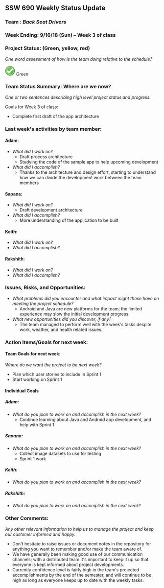 ## SSW 690 Weekly Status Update 

### Team : _Back Seat Drivers_

### Week Ending: 9/16/18 (Sun) – Week 3 of class

### Project Status: (Green, yellow, red)

_One word assessment of how is the team doing relative to the schedule?_

![Green](https://github.com/Scarabyte/SSW690-Project/blob/master/docs/StatusUpdates/status_green.png?raw=true) Green

### Team Status Summary: Where are we now?

_One or two sentences describing high level project status and progress._

Goals for Week 3 of class:
* Complete first draft of the app architecture

### Last week&#39;s activities by team member:

#### Adam:

* _What did I work on?_
  * Draft process architecture
  * Studying the code of the sample app to help upcoming development
* _What did I accomplish?_
  * Thanks to the architecture and design effort, starting to understand how we can divide the development work between the team members

#### Sapana:

* _What did I work on?_
  * Draft development architecture
 * _What did I accomplish?_
   * More understanding of the application to be built 

#### Keith:

* _What did I work on?_
* _What did I accomplish?_

#### Rakshith:

* _What did I work on?_
* _What did I accomplish?_

### Issues, Risks, and Opportunities:

* _What problems did you encounter and what impact might those have on meeting the project schedule?_
  * Android and Java are new platforms for the team; the limited experience may slow the initial development progress
* _What new opportunities did you discover, if any?_
  * The team managed to perform well with the week's tasks despite work, weather, and health related issues.

### Action Items/Goals for next week:

#### Team Goals for next week:

_Where do we want the project to be next week?_
* Plan which user stories to include in Sprint 1
* Start working on Sprint 1

#### Individual Goals

##### Adam:

* _What do you plan to work on and accomplish in the next week?_
  * Continue learning about Java and Android app development, and help with Sprint 1

##### Sapana:

* _What do you plan to work on and accomplish in the next week?_
   * Collect image datasets to use for testing
   * Sprint 1 work

##### Keith:

* _What do you plan to work on and accomplish in the next week?_

##### Rakshith:

* _What do you plan to work on and accomplish in the next week?_


### Other Comments:

_Any other relevant information to help us to manage the project and keep our customer informed and happy._
* Don't hesitate to raise issues or document notes in the repository for anything you want to remember and/or make the team aware of.
* We have generally been making good use of our communication channels; with a distributed team it's important to keep it up so that everyone is kept informed about project developments.
* Currently confidence level is fairly high in the team's projected accomplishments by the end of the semester, and will continue to be high as long as everyone keeps up to date with the weekly tasks.
